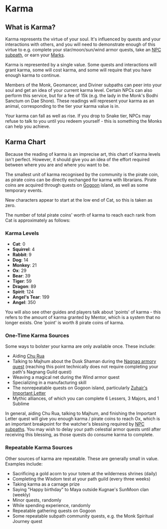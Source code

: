 # Karma

## What is Karma?

Karma represents the virtue of your soul. It's influenced by quests and your interactions with others, and you will need to demonstrate enough of this virtue to e.g. complete your star/moon/sun/wind armor quests, take an [NPC subpath](character/npc-subpath.md), or earn your [Marks](marks.md).

Karma is represented by a single value. Some quests and interactions will grant karma, some will cost karma, and some will require that you have enough karma to continue.

Members of the Monk, Geomancer, and Diviner subpaths can peer into your soul and get an idea of your current karma level. Certain NPCs can also perform this service, but for a fee of 15k (e.g. the lady in the Monk's Bodhi Sanctum on Dae Shore). These readings will represent your karma as an animal, corresponding to the tier your karma value is in.

Your karma can fall as well as rise. If you drop to Snake tier, NPCs may refuse to talk to you until you redeem yourself - this is something the Monks can help you achieve.

## Karma Chart

Because the reading of karma is an imprecise art, this chart of karma levels isn't perfect. However, it should give you an idea of the effort required between where you are and where you want to be.

The smallest unit of karma recognised by the community is the pirate coin, as pirate coins can be directly exchanged for karma with librarians. Pirate coins are acquired through quests on [Gogoon](misc/Gogoon.md) island, as well as some temporary events.

New characters appear to start at the low end of Cat, so this is taken as zero.

The number of total pirate coins' worth of karma to reach each rank from Cat is approximately as follows:

### Karma Levels

- **Cat**: 0
- **Squirrel**: 4
- **Rabbit**: 9
- **Dog**: 14
- **Monkey**: 21
- **Ox**: 29
- **Bear**: 39
- **Tiger**: 59
- **Dragon**: 89
- **Spirit**: 124
- **Angel's Tear**: 199
- **Angel**: 350

You will also see other guides and players talk about 'points' of karma - this refers to the amount of karma granted by Mentor, which is a system that no longer exists. One 'point' is worth 8 pirate coins of karma.

### One-Time Karma Sources

Some ways to bolster your karma are only available once. These include:

- Aiding [Chu Rua](https://www.nexusatlas.com/quests/churua.php)
- Talking to Majhum about the Dusk Shaman during the [Nagnag armory quest](https://www.nexusatlas.com/quests/nagnagsshieldsquest.php) (reaching this point technically does not require completing your path's Nagnang Guild quest)
- Weaving a magical net during the Wind armor quest
- Specializing in a manufacturing skill
- The nonrepeatable quests on Gogoon island, particularly [Zuhair's Important Letter](misc/gogoon.md)
- Mythic alliances, of which you can complete 6 Lessers, 3 Majors, and 1 Sublime

In general, aiding Chu Rua, talking to Majhum, and finishing the Important Letter quest will give you enough karma / pirate coins to reach Ox, which is an important breakpoint for the watcher's blessing required by [NPC subpaths](character/npc-subpath.md). You may wish to delay your path celestial armor quests until after receiving this blessing, as those quests do consume karma to complete.

### Repeatable Karma Sources

Other sources of karma are repeatable. These are generally small in value. Examples include:

- Sacrificing a gold acorn to your totem at the wilderness shrines (daily)
- Completing the Wisdom test at your path guild (every three weeks)
- Taking karma as a carnage prize
- Saying "Happy birthday" to Maya outside Kugnae's SunMoon clan (weekly)
- Minor quests, randomly
- While spending experience, randomly
- Repeatable gathering quests on Gogoon
- Some repeatable subpath community quests, e.g. the Monk Spiritual Journey quest
